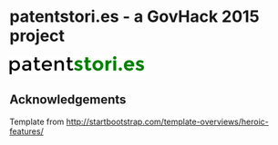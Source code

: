 # patentstori.es - a GovHack 2015 project
![patentstori.es](docs/patentstori.es_logo_32pxh.png?raw=true)


## Acknowledgements
Template from http://startbootstrap.com/template-overviews/heroic-features/